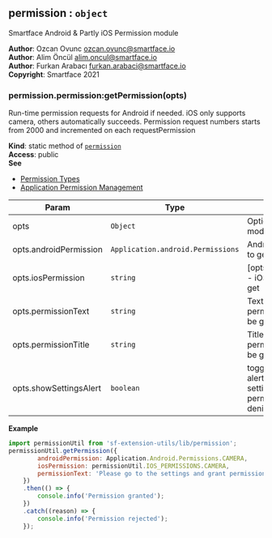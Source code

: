 <a name="module_permission"></a>

## permission : <code>object</code>
Smartface Android & Partly iOS Permission module

**Author**: Ozcan Ovunc <ozcan.ovunc@smartface.io>  
**Author**: Alim Öncül <alim.oncul@smartface.io>  
**Author**: Furkan Arabacı <furkan.arabaci@smartface.io>  
**Copyright**: Smartface 2021  
<a name="module_permission.permission_getPermission"></a>

### permission.permission:getPermission(opts)
Run-time permission requests for Android if needed. iOS only supports camera, others automatically succeeds.
Permission request numbers starts from 2000 and incremented on each requestPermission

**Kind**: static method of [<code>permission</code>](#module_permission)  
**Access**: public  
**See**

- [Permission Types](http://ref.smartface.io/#!/api/Application.android.Permissions)
- [Application Permission Management](https://developer.smartface.io/docs/application-permission-management)


| Param | Type | Description |
| --- | --- | --- |
| opts | <code>Object</code> | Options for the module |
| opts.androidPermission | <code>Application.android.Permissions</code> | Android permission to get |
| opts.iosPermission | <code>string</code> | [opts.iosPermission] - iOS permission to get |
| opts.permissionText | <code>string</code> | Text to show when permission cannot be granted |
| opts.permissionTitle | <code>string</code> | Title to show when permission cannot be granted |
| opts.showSettingsAlert | <code>boolean</code> | toggle to show the alert to navigate to settings when permission is denied |

**Example**  
```js
import permissionUtil from 'sf-extension-utils/lib/permission';
permissionUtil.getPermission({
        androidPermission: Application.Android.Permissions.CAMERA,
        iosPermission: permissionUtil.IOS_PERMISSIONS.CAMERA,
        permissionText: 'Please go to the settings and grant permission'
    })
    .then(() => {
        console.info('Permission granted');
    })
    .catch((reason) => {
        console.info('Permission rejected');
    });
```
